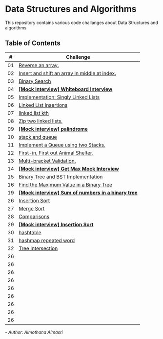 # Data Structures and Algorithms

This repository contains various code challanges about Data Structures and algorithms

## Table of Contents

| #  | Challenge                                                |
|----|----------------------------------------------------------|
| 01 | [Reverse an array.](code_challange_class01/array_reverse.md)                                  |
| 02 | [Insert and shift an array in middle at index.](code_challange_class02/insert-shift-array.md) |
| 03 | [Binary Search](code_challange_class03/array-binary-search.md)                                |
| 04 | **[[Mock interview] Whiteboard Interview](code_challange_class04/whiteboard_interview.md)**   |
| 05 | [Implementation: Singly Linked Lists](code_challange_class05/linked-list.md)                  |
| 06 | [Linked List Insertions](code_challange_class06/linked_list_insertions.md)                    |
| 07 | [linked list kth](code_challange_class07/linked_list_kth.md)                                  |
| 08 | [Zip two linked lists.](code_challange_class08/linked_list_zip.md)                            |
| 09 | **[[Mock interview] palindrome](code_challange_class09/09.md)**                               |
| 10 | [stack and queue](code_challange_class10/stack_and_queue.md)                                  |
| 11 | [Implement a Queue using two Stacks.](code_challange_class11/stack_queue_pseudo.md)           |
| 12 | [First-in, First out Animal Shelter.](code_challange_class12/animal_shelter.md)               |
| 13 | [Multi-bracket Validation.](code_challange_class13/stack_queue_brackets.md)                   |
| 14 | **[[Mock interview] Get Max Mock Interview](code_challange_class14/getMax.md)**               |
| 15 | [Binary Tree and BST Implementation](code_challange_class15/trees.md)                         |
| 16 | [Find the Maximum Value in a Binary Tree](code_challange_class16/trees_max.md)                |
| 19 | **[[Mock interview] Sum of numbers in a binary tree](code_challange_class19/sum_odd.md)**     |
| 26 | [Insertion Sort](code_challange_class26/insertion_sort.md)                                    |
| 27 | [Merge Sort](code_challange_class27/merge_sort.md)                                            |
| 28 | [Comparisons](code_challange_class28/comparisons.md)                                          |
| 29 | **[[Mock interview] Insertion Sort](code_challange_class29/insertion_sort.md)**               |
| 30 | [hashtable](code_challange_class30/hashtable.md)                                              |
| 31 | [hashmap repeated word](code_challange_class31/hashmap_repeated_word.md)                      |
| 32 | [Tree Intersection](code_challange_class32/tree_intersection.md)                              |
| 26 |                           |
| 26 |                           |
| 26 |                           |
| 26 |                           |
| 26 |                           |
| 26 |                           |
| 26 |                           |
| 26 |                           |
| 26 |                           |

*- Author: Almothana Almasri*